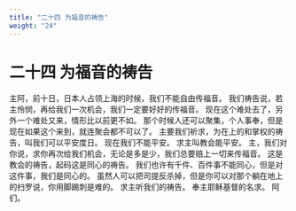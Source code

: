 ```yaml
---
title: "二十四 为福音的祷告"
weight: "24"
---
```


# 二十四 为福音的祷告


主阿，前十日，日本人占领上海的时候，我们不能自由传福音。
我们祷告说，若主怜悯，再给我们一次机会，我们一定要好好的传福音。
现在这个难处去了，另外一个难处又来，情形比以前更不如。
那个时候人还可以聚集，个人事奉，但是现在如果这个来到，就连聚会都不可以了。
主要我们祈求，为在上的和掌权的祷告，叫我们可以平安度日。
现在我们不能平安。
求主叫教会能平安。
主，我们对你说，求你再次给我们机会，无论是多是少，我们总要赔上一切来传福音。
这是教会的祷告，起码这是同心的祷告。
我们也许有千件、百件事不能同心，但是对这件事，我们是同心的。
虽然人可以把司提反杀掉，但是你可以对那个躺在地上的扫罗说，你用脚踢刺是难的。
求主听我们的祷告。
奉主耶稣基督的名求。
阿们。
